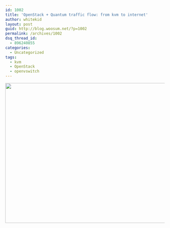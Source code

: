 ```yaml
---
id: 1002
title: 'OpenStack + Quantum traffic flow: from kvm to internet'
author: whitekid
layout: post
guid: http://blog.woosum.net/?p=1002
permalink: /archives/1002
dsq_thread_id:
  - 896240855
categories:
  - Uncategorized
tags:
  - kvm
  - OpenStack
  - openvswitch
---
```

<p style="text-align: center;">
  <img class="aligncenter" title="OpenStack traffic flow: from kvm to internet" src="https://docs.google.com/drawings/pub?id=1NVu1FHZ_eMeRdAB32ffsuNejN4RvuwWLXkwKbxtvGZU&w=960&h=720" alt="" width="768" height="441" />
</p>